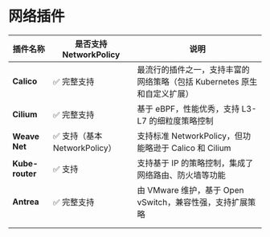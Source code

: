 # 网络插件





| 插件名称        | 是否支持 NetworkPolicy       | 说明                                                         |
| --------------- | ---------------------------- | ------------------------------------------------------------ |
| **Calico**      | ✅ 完整支持                   | 最流行的插件之一，支持丰富的网络策略（包括 Kubernetes 原生和自定义扩展） |
| **Cilium**      | ✅ 完整支持                   | 基于 eBPF，性能优秀，支持 L3-L7 的细粒度策略控制             |
| **Weave Net**   | ✅ 支持（基本 NetworkPolicy） | 支持标准 NetworkPolicy，但功能略逊于 Calico 和 Cilium        |
| **Kube-router** | ✅ 支持                       | 支持基于 IP 的策略控制，集成了网络路由、防火墙等功能         |
| **Antrea**      | ✅ 完整支持                   | 由 VMware 维护，基于 Open vSwitch，兼容性强，支持扩展策略    |
|                 |                              |                                                              |
|                 |                              |                                                              |